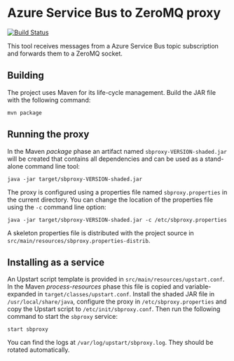 Azure Service Bus to ZeroMQ proxy
=================================

[![Build Status](https://travis-ci.org/plannerstack/sbproxy.png)](https://travis-ci.org/plannerstack/sbproxy)

This tool receives messages from a Azure Service Bus topic subscription and forwards them to a ZeroMQ socket.


Building
--------

The project uses Maven for its life-cycle management. Build the JAR file with the following command:

	mvn package
	
	
Running the proxy
-----------------

In the Maven *package* phase an artifact named `sbproxy-VERSION-shaded.jar` will be created that contains all dependencies and can be used as a stand-alone command line tool:

    java -jar target/sbproxy-VERSION-shaded.jar
    
The proxy is configured using a properties file named `sbproxy.properties` in the current directory. You can change the location of the properties file using the `-c` command line option:

    java -jar target/sbproxy-VERSION-shaded.jar -c /etc/sbproxy.properties

A skeleton properties file is distributed with the project source in `src/main/resources/sbproxy.properties-distrib`.


Installing as a service
-----------------------

An Upstart script template is provided in `src/main/resources/upstart.conf`. In the Maven *process-resources* phase this file is copied and variable-expanded in `target/classes/upstart.conf`. Install the shaded JAR file in `/usr/local/share/java`, configure the proxy in `/etc/sbproxy.properties` and copy the Upstart script to `/etc/init/sbproxy.conf`. Then run the following command to start the `sbproxy` service:

    start sbproxy
    
You can find the logs at `/var/log/upstart/sbproxy.log`. They should be rotated automatically.
